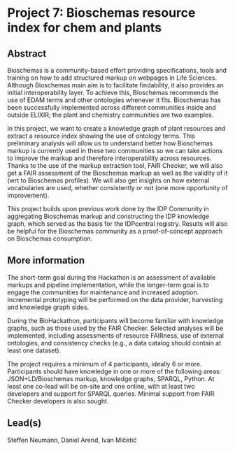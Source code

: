 # Project 7: Bioschemas resource index for chem and plants

## Abstract

Bioschemas is a community-based effort providing specifications, tools and training on how to add structured markup on webpages in Life Sciences. Although Bioschemas main aim is to facilitate findability, it also provides an initial interoperability layer. To achieve this, Bioschemas recommends the use of EDAM terms and other ontologies whenever it fits. Bioschemas has been successfully implemented across different communities inside and outside ELIXIR; the plant and chemistry communities are two examples. 

In this project, we want to create a knowledge graph of plant resources and extract a resource index showing the use of ontology terms. This preliminary analysis will allow us to understand better how Bioschemas markup is currently used in these two communities so we can take actions to improve the markup and therefore interoperability across resources. Thanks to the use of the markup extraction tool, FAIR Checker, we will also get a FAIR assessment of the Bioschemas markup as well as the validity of it (wrt to Bioschemas profiles). We will also get insights on how external vocabularies are used, whether consistently or not (one more opportunity of improvement). 

This project builds upon previous work done by the IDP Community in aggregating Bioschemas markup and constructing the IDP knowledge graph, which served as the basis for the IDPcentral registry. Results will also be helpful for the Bioschemas community as a proof-of-concept approach on Bioschemas consumption.

## More information

The short-term goal during the Hackathon is an assessment of available markups and pipeline implementation, while the longer-term goal is to engage the communities for maintenance and increased adoption. Incremental prototyping will be performed on the data provider, harvesting and knowledge graph sides.

During the BioHackathon, participants will become familiar with knowledge graphs, such as those used by the FAIR Checker. Selected analyses will be implemented, including assessments of resource FAIRness, use of external ontologies, and consistency checks (e.g., a data catalog should contain at least one dataset).

The project requires a minimum of 4 participants, ideally 6 or more. Participants should have knowledge in one or more of the following areas: JSON+LD/Bioschemas markup, knowledge graphs, SPARQL, Python. At least one co-lead will be on-site and one online, with at least two developers and support for SPARQL queries. Minimal support from FAIR Checker developers is also sought.

## Lead(s)

Steffen Neumann, Daniel Arend, Ivan Mičetić


